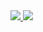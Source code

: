 <div style="display: flex: gap:  10px; align-items: center">
  <a href="https://vk.com/club224388965">
    <img src="https://img.shields.io/badge/вконтакте-%232E87FB.svg?&style=for-the-badge&logo=vk&logoColor=white"/>
  </a>
  <a href="https://kinza-agency.ru">
    <img src="https://img.shields.io/website-up-down-green-red/http/monip.org.svg"/>
  </a>
</div>
